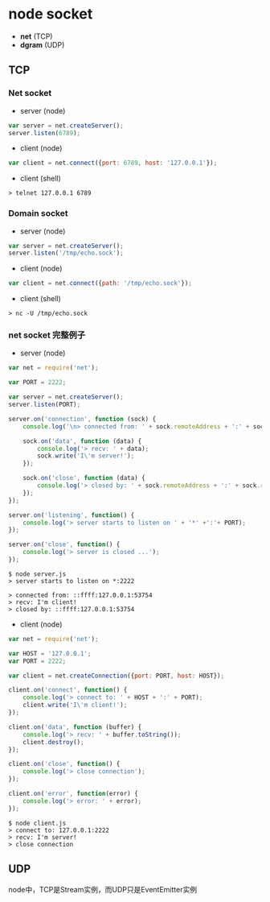 # node socket

- **net** (TCP)
- **dgram** (UDP)

## TCP

### Net socket

- server (node)

```javascript
var server = net.createServer();
server.listen(6789);
```

- client (node)

```javascript
var client = net.connect({port: 6789, host: '127.0.0.1'});
```

- client (shell)

```shell
> telnet 127.0.0.1 6789
```

### Domain socket

- server (node)

```javascript
var server = net.createServer();
server.listen('/tmp/echo.sock');
```

- client (node)

```javascript
var client = net.connect({path: '/tmp/echo.sock'});
```

- client (shell)

```shell
> nc -U /tmp/echo.sock
```

### net socket 完整例子

- server (node)

```javascript
var net = require('net');

var PORT = 2222;

var server = net.createServer();
server.listen(PORT);

server.on('connection', function (sock) {
    console.log('\n> connected from: ' + sock.remoteAddress + ':' + sock.remotePort);

    sock.on('data', function (data) {
        console.log('> recv: ' + data);
        sock.write('I\'m server!');
    });

    sock.on('close', function (data) {
        console.log('> closed by: ' + sock.remoteAddress + ':' + sock.remotePort);
    });
});

server.on('listening', function() {
    console.log('> server starts to listen on ' + '*' +':'+ PORT);
});

server.on('close', function() {
    console.log('> server is closed ...');
});
```

```shell
$ node server.js
> server starts to listen on *:2222

> connected from: ::ffff:127.0.0.1:53754
> recv: I'm client!
> closed by: ::ffff:127.0.0.1:53754
```

- client (node)

```javascript
var net = require('net');

var HOST = '127.0.0.1';
var PORT = 2222;

var client = net.createConnection({port: PORT, host: HOST});

client.on('connect', function() {
    console.log('> connect to: ' + HOST + ':' + PORT);
    client.write('I\'m client!');
});

client.on('data', function (buffer) {
    console.log('> recv: ' + buffer.toString());
    client.destroy();
});

client.on('close', function() {
    console.log('> close connection');
});

client.on('error', function(error) {
    console.log('> error: ' + error);
});
```

```shell
$ node client.js
> connect to: 127.0.0.1:2222
> recv: I'm server!
> close connection
```

## UDP

node中，TCP是Stream实例，而UDP只是EventEmitter实例
